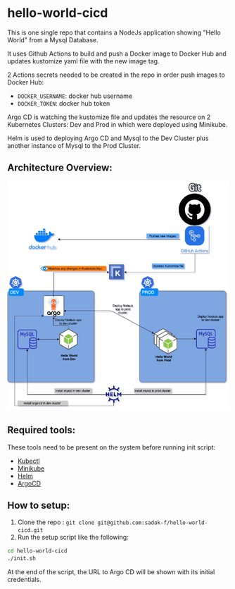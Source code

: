 # hello-world-cicd

This is one single repo that contains a NodeJs application showing "Hello World" from a Mysql Database.

It uses Github Actions to build and push a Docker image to Docker Hub and updates kustomize yaml file with the new image tag.

2 Actions secrets needed to be created in the repo in order push images to Docker Hub:

- `DOCKER_USERNAME`: docker hub username
- `DOCKER_TOKEN`: docker hub token

Argo CD is watching the kustomize file and updates the resource on 2 Kubernetes Clusters: Dev and Prod in which were deployed using Minikube.

Helm is used to deploying Argo CD and Mysql to the Dev Cluster plus another instance of Mysql to the Prod Cluster.


## Architecture Overview:

![Architecture Overview](img/hello-world-cicd.jpg)

## Required tools:
These tools need to be present on the system before running init script:

- [Kubectl](https://kubernetes.io/docs/tasks/tools/install-kubectl/)
- [Minikube](https://kubernetes.io/docs/tasks/tools/install-minikube/)
- [Helm](https://helm.sh/docs/intro/install/)
- [ArgoCD](https://argoproj.github.io/argo-cd/cli_installation/)

## How to setup:

1. Clone the repo : `git clone git@github.com:sadok-f/hello-world-cicd.git`
2. Run the setup script like the following:

```sh
cd hello-world-cicd
./init.sh
```

At the end of the script, the URL to Argo CD will be shown with its initial credentials.
